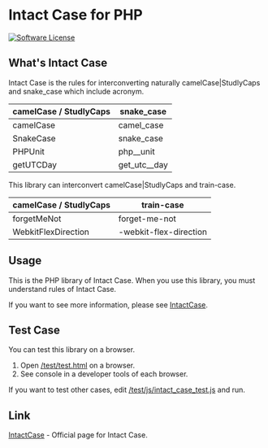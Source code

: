 # Intact Case for PHP

[![Software License](https://img.shields.io/badge/license-MIT-brightgreen.svg?style=flat-square)](LICENSE.txt)

## What's Intact Case

Intact Case is the rules for interconverting naturally camelCase|StudlyCaps and snake_case which include acronym.

camelCase / StudlyCaps|snake_case
----|----
camelCase|camel_case
SnakeCase|snake_case
PHPUnit|php__unit
getUTCDay|get_utc__day

This library can interconvert camelCase|StudlyCaps and train-case.

camelCase / StudlyCaps|train-case
----|----
forgetMeNot|forget-me-not
WebkitFlexDirection|-webkit-flex-direction

## Usage

This is the PHP library of Intact Case. When you use this library, you must understand rules of Intact Case.

If you want to see more information, please see [IntactCase](http://lab.kochlein.com/IntactCase).

## Test Case

You can test this library on a browser.

1. Open [/test/test.html](https://github.com/StewEucen/intact-case-php-/blob/master/test/test.php) on a browser.
2. See console in a developer tools of each browser.

If you want to test other cases, edit [/test/js/intact_case_test.js](https://github.com/StewEucen/intact-case-php-/blob/master/test/intact_case_test.php) and run.

## Link

[IntactCase](http://lab.kochlein.com/IntactCase) - Official page for Intact Case.
